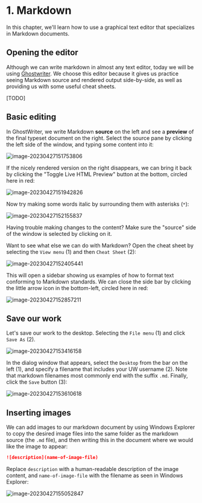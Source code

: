 # 1. Markdown

In this chapter, we'll learn how to use a graphical text editor that specializes in Markdown documents.

## Opening the editor

Although we can write markdown in almost any text editor, today we will be using [Ghostwriter](https://ghostwriter.kde.org/). We choose this editor because it gives us practice seeing Markdown source and rendered output side-by-side, as well as providing us with some useful cheat sheets.

[TODO]

## Basic editing

In GhostWriter, we write Markdown **source** on the left and see a **preview** of the final typeset document on the right. Select the source pane by clicking the left side of the window, and typing some content into it:

![image-20230427151753806](assets/md-basic.png)

If the nicely rendered version on the right disappears, we can bring it back by clicking the "Toggle Live HTML Preview" button at the bottom, circled here in red:

![image-20230427151942826](assets/md-preview-toggle.png)

Now try making some words italic by surrounding them with asterisks (`*`):

![image-20230427152155837](assets/md-italic.png)

Having trouble making changes to the content? Make sure the "source" side of the window is selected by clicking on it.

Want to see what else we can do with Markdown? Open the cheat sheet by selecting the `View menu` (1) and then `Cheat Sheet` (2):

![image-20230427152405441](assets/image-20230427152405441.png)

This will open a sidebar showing us examples of how to format text conforming to Markdown standards. We can close the side bar by clicking the little arrow icon in the bottom-left, circled here in red:

![image-20230427152857211](assets/md-close-sidebar.png)

## Save our work

Let's save our work to the desktop. Selecting the `File menu` (1) and click `Save As` (2). 

![image-20230427153416158](assets/md-saveas.png)

In the dialog window that appears, select the `Desktop` from the bar on the left (1), and specify a filename that includes your UW username (2). Note that markdown filenames most commonly end with the suffix `.md`. Finally, click the `Save` button (3):

![image-20230427153610618](assets/md-saveas-2.png)

## Inserting images

We can add images to our markdown document by using Windows Explorer to copy the desired image files into the same folder as the markdown source (the `.md` file), and then writing this in the document where we would like the image to appear:

```markdown
![description](name-of-image-file)
```

Replace `description` with a human-readable description of the image content, and `name-of-image-file` with the filename as seen in Windows Explorer:

![image-20230427155052847](assets/md-images.png)

